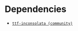 # Dependencies
* [`ttf-inconsolata (community)`](https://www.archlinux.org/packages/community/any/ttf-inconsolata/)
